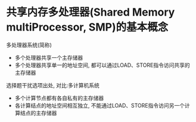 # 共享内存多处理器(Shared Memory multiProcessor, SMP)的基本概念

多处理器系统(简称)

- 多个处理器共享⼀个主存储器
- 多个处理器共享单⼀的地址空间, 都可以通过LOAD、STORE指令访问共享的主存储器

选择题⼲扰选项出处, 对⽐:多计算机系统

- 多个计算节点都有各⾃私有的主存储器
- 各计算结点的地址空间相互独⽴, 不能通过LOAD、STORE指令访问另⼀个计算结点的主存储器
